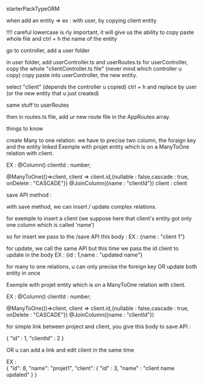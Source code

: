 starterPackTypeORM

 when add an entity => ex : with user, by copying client entity

 !!!! careful lowercase is rly important, it will give us the ability to copy paste whole file and ctrl + h the name of the entity

 go to controller, add a user folder

 in user folder, add userController.ts and userRoutes.ts
 for userController, copy the whole "clientController.ts file" (never mind which controller u copy)
 copy paste into userController, the new entity.
 
 select "client" (depends the controller u copied)
 ctrl + h and replace by user (or the new entity that u just created)

 same stuff to userRoutes

 then in routes.ts file, add ur new route file in the AppRoutes array.


 things to know

 create Many to one relation.
 we have to precise two column, the foraign key and the entity linked
 Exemple with projet entity which is on a ManyToOne relation with client.

 EX :   @Column()
    clientId : number;

   @ManyToOne(()=>client, client => client.id,{nullable : false,cascade : true, onDelete : "CASCADE"})
  @JoinColumn({name : "clientId"})
 client : client





 save API method : 

 with save method, we can insert / update complex relations.

 for exemple to insert a client
 (we suppose here that client's entity got only one column which is called 'name')

 so for insert we pass to the /save API this body : 
 EX : {name : "client 1"}

 for update, we call the same API but this time we pass the id client to update in the body
 EX : {id : 1,name : "updated name"}

 for many to one relations, u can only precise the foreign key OR update both entity in once

 Exemple with projet entity which is on a ManyToOne relation with client.

 EX :   @Column()
    clientId : number;

   @ManyToOne(()=>client, client => client.id,{nullable : false,cascade : true, onDelete : "CASCADE"})
  @JoinColumn({name : "clientId"})


 for simple link between project and client, you give this body to save API :

   {
     "id" : 1,
     "clientId" : 2
    }


 OR u can add a link and edit client in the same time

 EX :    
 {
        "id": 8,
        "name": "projet1",
        "client": {
            "id" : 3,
            "name" : "client name updated"
        }
  }